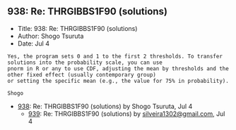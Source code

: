 ## 938: Re: THRGIBBS1F90 (solutions)

- Title: 938: Re: THRGIBBS1F90 (solutions)
- Author: Shogo Tsuruta
- Date: Jul 4
```
Yes, the program sets 0 and 1 to the first 2 thresholds. To transfer solutions into the probability scale, you can use
pnorm in R or any to use CDF, adjusting the mean by thresholds and the other fixed effect (usually contemporary group)
or setting the specific mean (e.g., the value for 75% in probability).

Shogo
```

- [938](0938.md): Re: THRGIBBS1F90 (solutions) by Shogo Tsuruta, Jul 4
    - [939](0939.md): Re: THRGIBBS1F90 (solutions) by silveira1302@gmail.com, Jul 4
